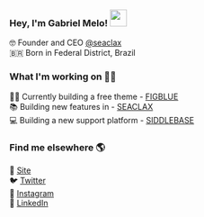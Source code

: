 ### Hey, I'm Gabriel Melo! <img src="https://raw.githubusercontent.com/iampavangandhi/iampavangandhi/master/gifs/Hi.gif" width="30px"></h2>

🤓 Founder and CEO [@seaclax](https://github.com/seaclax/) <br>
🇧🇷 Born in Federal District, Brazil <br>


### What I'm working on 👨‍💻

👨‍💻 Currently building a free theme - [FIGBLUE](https://FIGBLUE.com/) <br>
📚 Building new features in - [SEACLAX](https://about.seaclax.com) <br>
💻 Building a new support platform - [SIDDLEBASE](https://siddlebase.seaclax.com)

### Find me elsewhere 🌎

🚀 [Site](https://gabrielmelo.dev) <br>
🐦 [Twitter](https://twitter.com/gabrielmelohx) <br>
📸 [Instagram](https://instagram.com/gabrielmelodev) <br>
💼 [LinkedIn](https://www.linkedin.com/in/gabrielmelodev) <br>
